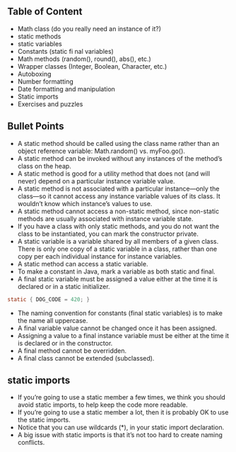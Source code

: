 ## Table of Content
- Math class (do you really need an instance of it?)
- static methods
- static variables
- Constants (static fi nal variables)
- Math methods (random(), round(), abs(), etc.) 
- Wrapper classes (Integer, Boolean, Character, etc.) 
- Autoboxing 
- Number formatting 
- Date formatting and manipulation 
- Static imports 
- Exercises and puzzles 

## Bullet Points

- A static method should be called using the class name rather than an object reference variable: Math.random() vs. myFoo.go().
- A static method can be invoked without any instances of the method’s class on the heap.
- A static method is good for a utility method that does not (and will never) depend on a particular instance variable value.
- A static method is not associated with a particular instance—only the class—so it cannot access any instance variable values of its class. It wouldn’t know which instance’s values to use.
- A static method cannot access a non-static method, since non-static methods are usually associated with instance variable state.
- If you have a class with only static methods, and you do not want the class to be instantiated, you can mark the constructor private.
- A static variable is a variable shared by all members of a given class. There is only one copy of a static variable in a class, rather than one copy per each individual instance for instance variables.
- A static method can access a static variable.
- To make a constant in Java, mark a variable as both static and final.
- A final static variable must be assigned a value either at the time it is declared or in a static initializer. 
``` java
static { DOG_CODE = 420; }
```
- The naming convention for constants (final static variables) is to make the name all uppercase.
- A final variable value cannot be changed once it has been assigned.
- Assigning a value to a final instance variable must be either at the time it is declared or in the constructor.
- A final method cannot be overridden.
- A final class cannot be extended (subclassed).

## static imports 

- If you’re going to use a static member a few times, we think you should avoid static imports, to help keep the code more readable.
- If you’re going to use a static member a lot, then it is probably OK to use the static imports.
- Notice that you can use wildcards (*), in your static import declaration.
- A big issue with static imports is that it’s not too hard to create naming conflicts.
